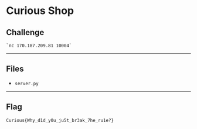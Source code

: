 # Curious Shop

## Challenge
```
`nc 170.187.209.81 10004`
```

---
## Files
- `server.py`

---
## Flag
```
Curious{Why_d1d_y0u_ju5t_br3ak_7he_ru1e?}
```